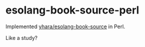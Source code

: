 # esolang-book-source-perl
Implemented [yhara/esolang-book-source] in Perl.

Like a study?

[yhara/esolang-book-source]: https://github.com/yhara/esolang-book-sources
